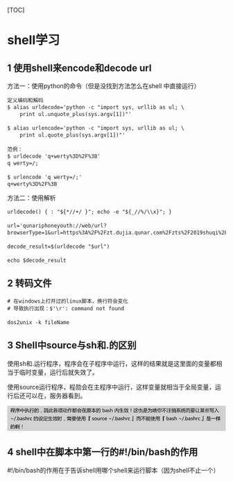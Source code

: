 [TOC]

# shell学习

## 1 使用shell来encode和decode url

方法一：使用python的命令（但是没找到方法怎么在shell 中直接运行）

```shell
定义编码和解码
$ alias urldecode='python -c "import sys, urllib as ul; \
    print ul.unquote_plus(sys.argv[1])"'

$ alias urlencode='python -c "import sys, urllib as ul; \
    print ul.quote_plus(sys.argv[1])"'

范例：
$ urldecode 'q+werty%3D%2F%3B'
q werty=/;

$ urlencode 'q werty=/;'
q+werty%3D%2F%3B
```

方法二：使用解析

```shell
urldecode() { : "${*//+/ }"; echo -e "${_//%/\\x}"; }

url='qunariphoneyouth://web/url?browserType=1&url=https%3A%2F%2Fzt.dujia.qunar.com%2Fzts%2F2019shuqi%2Ftouch.php%3Fin_track%3Dpush_vacation_sqdc%26et%3Dpush_vacation_sqdc%26bd_source%3Dpush_020021781'

decode_result=$(urldecode "$url")

echo $decode_result
```

## 2 转码文件

```shell
# 在windows上打开过的linux脚本，换行符会变化
# 导致执行出现：$'\r': command not found

dos2unix -k fileName
```

## 3 Shell中source与sh和.的区别

使用sh和.运行程序，程序会在子程序中运行，这样的结果就是这里面的变量都相当于临时变量，运行后就失效了。

使用source运行程序，程勋会在主程序中运行，这样变量就相当于全局变量，运行后还可以在，服务器看到。

![1568368130820](picture/1568368130820.png)

## 4 shell中在脚本中第一行的#!/bin/bash的作用

#!/bin/bash的作用在于告诉shell用哪个shell来运行脚本（因为shell不止一个）
